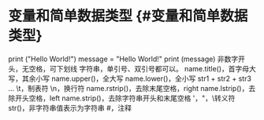 # 变量和简单数据类型 {#变量和简单数据类型}

print \("Hello World!"\)
message = "Hello World!"
print \(message\)
非数字开头，无空格，可下划线
字符串，单引号、双引号都可以。
name.title\(\)，首字母大写，其余小写
name.upper\(\)，全大写
name.lower\(\)，全小写
str1 + str2 + str3 ...
\t，制表符
\n，换行符
name.rstrip\(\)，去除末尾空格，right
name.lstrip\(\)，去除开头空格，left
name.strip\(\)，去除字符串开头和末尾空格
\'，\"，\转义符
str\(\)，非字符串值表示为字符串
\#，注释